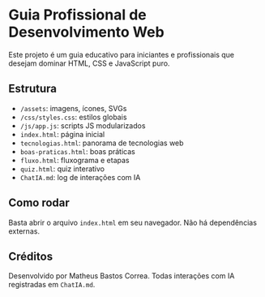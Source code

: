 # Guia Profissional de Desenvolvimento Web

Este projeto é um guia educativo para iniciantes e profissionais que desejam dominar HTML, CSS e JavaScript puro.

## Estrutura
- `/assets`: imagens, ícones, SVGs
- `/css/styles.css`: estilos globais
- `/js/app.js`: scripts JS modularizados
- `index.html`: página inicial
- `tecnologias.html`: panorama de tecnologias web
- `boas-praticas.html`: boas práticas
- `fluxo.html`: fluxograma e etapas
- `quiz.html`: quiz interativo
- `ChatIA.md`: log de interações com IA

## Como rodar
Basta abrir o arquivo `index.html` em seu navegador. Não há dependências externas.

## Créditos
Desenvolvido por Matheus Bastos Correa. Todas interações com IA registradas em `ChatIA.md`.
